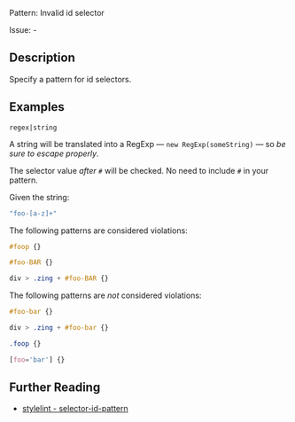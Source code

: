 Pattern: Invalid id selector

Issue: -

## Description

Specify a pattern for id selectors.

## Examples

`regex|string`

A string will be translated into a RegExp — `new RegExp(someString)` — so *be sure to escape properly*.

The selector value *after `#`* will be checked. No need to include `#` in your pattern.

Given the string:

```js
"foo-[a-z]+"
```

The following patterns are considered violations:

```css
#foop {}
```

```css
#foo-BAR {}
```

```css
div > .zing + #foo-BAR {}
```

The following patterns are *not* considered violations:

```css
#foo-bar {}
```

```css
div > .zing + #foo-bar {}
```

```css
.foop {}
```

```css
[foo='bar'] {}
```

## Further Reading

* [stylelint - selector-id-pattern](https://stylelint.io/user-guide/rules/selector-id-pattern)